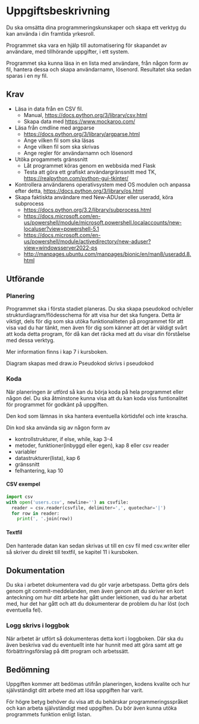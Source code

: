 # Uppgiftsbeskrivning
Du ska omsätta dina programmeringskunskaper och skapa ett verktyg du kan använda i din framtida yrkesroll.

Programmet ska vara en hjälp till automatisering för skapandet av användare, med tillhörande uppgifter, i ett system.

Programmet ska kunna läsa in en lista med användare, från någon form av fil, hantera dessa och skapa användarnamn, lösenord.
Resultatet ska sedan sparas i en ny fil.

## Krav

* Läsa in data från en CSV fil.
  * Manual, https://docs.python.org/3/library/csv.html
  * Skapa data med https://www.mockaroo.com/ 
* Läsa från cmdline med argparse 
  * https://docs.python.org/3/library/argparse.html 
  * Ange vilken fil som ska läsas
  * Ange vilken fil som ska skrivas
  * Ange regler för användarnamn och lösenord
* Utöka progammets gränssnitt
  * Låt programmet köras genom en webbsida med Flask
  * Testa att göra ett grafiskt användargränssnitt med TK, https://realpython.com/python-gui-tkinter/
* Kontrollera användarens operativsystem med OS modulen och anpassa efter detta, https://docs.python.org/3/library/os.html
* Skapa faktiskta användare med New-ADUser eller useradd, köra subprocess
  * https://docs.python.org/3.2/library/subprocess.html
  * https://docs.microsoft.com/en-us/powershell/module/microsoft.powershell.localaccounts/new-localuser?view=powershell-5.1
  * https://docs.microsoft.com/en-us/powershell/module/activedirectory/new-aduser?view=windowsserver2022-ps
  * http://manpages.ubuntu.com/manpages/bionic/en/man8/useradd.8.html

## Utförande

### Planering
Programmet ska i första stadiet planeras. Du ska skapa pseudokod och/eller strukturdiagram/flödesschema för att visa hur det ska fungera.
Detta är viktigt, dels för dig som ska utöka funktionaliteten på programmet för att visa vad du har tänkt, men även för dig som känner att det är väldigt svårt att koda detta program, för då kan det räcka med att du visar din förståelse med dessa verktyg.

Mer information finns i kap 7 i kursboken.

Diagram skapas med draw.io Pseudokod skrivs i pseudokod

### Koda
När planeringen är utförd så kan du börja koda på hela programmet eller någon del.
Du ska åtminstone kunna visa att du kan koda viss funtionalitet för programmet för godkänt på uppgiften.

Den kod som lämnas in ska hantera eventuella körtidsfel och inte krascha.

Din kod ska använda sig av någon form av

* kontrollstrukturer, if else, while, kap 3-4
* metoder, funktioner(inbyggd eller egen), kap 8 eller csv reader
* variabler
* datastrukturer(lista), kap 6
* gränssnitt
* felhantering, kap 10

#### CSV exempel
```py
import csv
with open('users.csv', newline='') as csvfile:
  reader = csv.reader(csvfile, delimiter=',', quotechar='|')
  for row in reader:
    print(', '.join(row))
```

#### Textfil

Den hanterade datan kan sedan skrivas ut till en csv fil med csv.writer eller så skriver du direkt till textfil, se kapitel 11 i kursboken.

## Dokumentation
Du ska i arbetet dokumentera vad du gör varje arbetspass.
Detta görs dels genom git commit-meddelanden, men även genom att du skriver en kort anteckning om hur ditt arbete har gått under lektionen, vad du har arbetat med, hur det har gått och att du dokumenterar de problem du har löst (och eventuella fel).

### Logg skrivs i loggbok

När arbetet är utfört så dokumenteras detta kort i loggboken. Där ska du även beskriva vad du eventuellt inte har hunnit med att göra samt att ge förbättringsförslag på ditt program och arbetssätt.

## Bedömning
Uppgiften kommer att bedömas utifrån planeringen, kodens kvalite och hur självständigt ditt arbete med att lösa uppgiften har varit.

För högre betyg behöver du visa att du behärskar programmeringsspråket och kan arbeta självständigt med uppgiften. Du bör även kunna utöka programmets funktion enligt listan.
